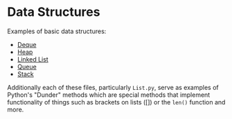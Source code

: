 # Data Structures
Examples of basic data structures:

- [Deque][deque]
- [Heap][heap]
- [Linked List][list]
- [Queue][queue]
- [Stack][stack]

Additionally each of these files, particularly `List.py`, serve as examples of Python's "Dunder" methods which are special methods that implement functionality of things such as brackets on lists ([]) or the `len()` function and more.

[deque]: https://en.wikipedia.org/wiki/Double-ended_queue
[heap]: https://en.wikipedia.org/wiki/Heap_(data_structure)
[list]: https://en.wikipedia.org/wiki/Linked_list
[queue]: https://en.wikipedia.org/wiki/Queue_(abstract_data_type)
[stack]: https://en.wikipedia.org/wiki/Stack_(abstract_data_type)
